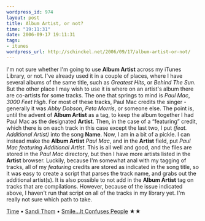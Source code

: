 ```yaml
--- 
wordpress_id: 974
layout: post
title: Album Artist, or not?
time: "19:11:31"
date: 2006-09-17 19:11:31
tags: 
- itunes
wordpress_url: http://schinckel.net/2006/09/17/album-artist-or-not/
---
```

I'm not sure whether I'm going to use **Album Artist** across my iTunes Library, or not. I've already used it in a couple of places, where I have several albums of the same title, such as _Greatest Hits_, or _Behind The Sun_. But the other place I may wish to use it is where on an artist's album there are co-artists for some tracks. The one that springs to mind is _Paul Mac_, _3000 Feet High_. For most of these tracks, Paul Mac credits the singer - generally it was _Abby Dobson_, _Peta Morris_, or someone else. The point is, until the advent of **Album Artist** as a tag, to keep the album together I had Paul Mac as the designated **Artist**. Then, in the case of a “featuring” credit, which there is on each track in this case except the last two, I put _(feat. Additional Artist)_ into the song **Name**. Now, I am in a bit of a pickle. I can instead make the **Album Artist** _Paul Mac_, and in the **Artist** field, put _Paul Mac featuring Additional Artist_. This is all well and good, and the files are stored in the _Paul Mac_ directory, but then I have more artists listed in the **Artist** browser. Luckily, because I'm somewhat anal with my tagging of tracks, all of my _featuring_ credits are stored as indicated in the song title, so it was easy to create a script that parses the track name, and grabs out the additional artist(s). It is also possible to not add in the **Album Artist** tag on tracks that are compilations. However, because of the issue indicated above, I haven't run that script on all of the tracks in my library yet. I'm really not sure which path to take. 

[Time][1] • [Sandi Thom][2] • [Smile...It Confuses People][3] ★★

   [1]: http://phobos.apple.com/WebObjects/MZSearch.woa/wa/advancedSearchResults?songTerm=Time&artistTerm=Sandi+Thom
   [2]: http://phobos.apple.com/WebObjects/MZSearch.woa/wa/advancedSearchResults?artistTerm=Sandi+Thom
   [3]: http://phobos.apple.com/WebObjects/MZSearch.woa/wa/advancedSearchResults?albumTerm=Smile...It+Confuses+People&artistTerm=Sandi+Thom


